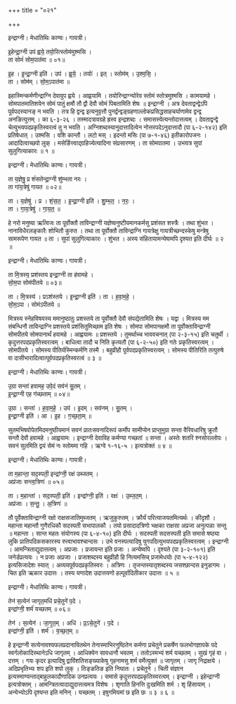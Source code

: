 +++
title = "०२१"

+++


इन्द्राग्नी। मेधातिथिः काण्वः। गायत्री।

इ॒हेन्द्रा॒ग्नी उप॑ ह्वये॒ तयो॒रित्स्तोम॑मुश्मसि ।  
ता सोमं॑ सोम॒पात॑मा ॥ ०१॥

इ॒ह । इ॒न्द्रा॒ग्नी इति॑ । उप॑ । ह्व॒ये॒ । तयोः॑ । इत् । स्तोम॑म् । उ॒श्म॒सि॒ ।  
ता । सोम॑म् । सो॒म॒ऽपात॑मा ॥

इहास्मिन्कर्मणीन्द्राग्नि देवावुप ह्वये । आह्वयामि । तयोरिन्द्राग्न्योरेव स्तोमं स्तोत्रमुश्मसि । कामयामहे । सोमपातमातिशयेन सोमं पातुं क्षमौ तौ द्वौ देवौ सोमं पिबतामिति शेषः ॥ इन्द्राग्नी । अत्र देवताद्वन्द्वेऽपि पूर्वपदस्यानङ् न भवति । तत्र हि द्वन्द्व इत्यनुवृत्तौ पुनर्द्वन्द्वङ्ग्रहणाल्लोकप्रसिद्धसाहचर्याणामेव द्वन्द्व अनङित्युत्तम् । का ६-३-२६ । तस्मादत्रावग्रहे ह्रस्व इन्द्रशब्दः । समासस्येत्यन्तोदात्तत्वम् । देवताद्वन्द्वे चेत्युभयपदप्रकृतिस्वरत्वं तु न भवति । अग्निशब्दस्यानुदात्तादित्वेन नोत्तरपदेऽनुदात्तादौ (पा ६-२-१४२) इति प्रतिषेधात् । उश्मसि । वशि कान्तौ । लटो मस् । इदन्तो मसिः (पा ७-१-४६) इतीकारोपजनः । आदादित्वाच्छपो लुक् । मसेर्ङित्त्वाद्ग्रहिज्येत्यादिना संप्रसारणम् । ता सोमपातमा । उभयत्र सुपां सुलुगित्याकारः ॥ १ ॥

इन्द्राग्नी। मेधातिथिः काण्वः। गायत्री।

ता य॒ज्ञेषु॒ प्र शं॑सतेन्द्रा॒ग्नी शु॑म्भता नरः ।  
ता गा॑य॒त्रेषु॑ गायत ॥ ०२॥

ता । य॒ज्ञेषु॑ । प्र । शं॒स॒त॒ । इ॒न्द्रा॒ग्नी इति॑ । शु॒म्भ॒त॒ । न॒रः॒ ।  
ता । गा॒य॒त्रेषु॑ । गा॒य॒त॒ ॥

हे नरो मनुष्या ऋत्विजः ता पूर्वोक्तौ ताविन्द्राग्नी यज्ञेष्वनुष्टीयमानकर्मसु प्रशंसत शस्त्रैः । तथा शुंभत । नानाविधैरलङ्कारैः शोभितौ कुरुत । तथा ता पूर्वोक्तौ ताविन्द्राग्नि गायत्रेक्षु गायत्रीच्छन्दस्केषु मन्त्रेषु सामरूपेण गायत ॥ ता । सुपां सुलुगित्याकारः । शुंभत । अस्य संहितायामन्येषामपि दृश्यत इति दीर्घः ॥ २ ॥

इन्द्राग्नी। मेधातिथिः काण्वः। गायत्री।

ता मि॒त्रस्य॒ प्रश॑स्तय इन्द्रा॒ग्नी ता ह॑वामहे ।  
सो॒म॒पा सोम॑पीतये ॥ ०३॥

ता । मि॒त्रस्य॑ । प्रऽश॑स्तये । इ॒न्द्रा॒ग्नी इति॑ । ता । ह॒वा॒म॒हे॒ ।  
सो॒म॒ऽपा । सोम॑ऽपीतये ॥

मित्रस्य स्नेहविषयस्य ममानुष्ठातुः प्रशस्तये ता पूर्वोक्तौ देवौ संपद्येतामिति शेषः । यद्वा । मित्रस्य मम संबन्धिनौ ताविन्द्राग्नि प्रशस्तये प्रशंसितुमिच्छाम इति शेषः । सोमपा सोमपानक्षमौ ता पूर्वोक्ताविन्द्राग्नी सोमपीतये सोमपानार्थं हवामहे । आह्वयामः ॥ प्रशस्तये । तुमर्थाच्च भाववचनात् (पा २-३-१५) इति चतुर्थी । कृदुत्तरपदप्रकृतिस्वरत्वम् । बाधित्वा तादौ च निति कृत्यतौ (पा ६-२-५०) इति गतेः प्रकृतिस्वरत्वम् । सोमपीतये । सोमस्य पीतिर्यस्मिन्कर्मणि तस्मै । बहुव्रीहौ पूर्वपदप्रकृतिस्वरत्वम् । सोमस्य पीतिरिति तत्पुरुषे वा दासीभारादित्वात्पूर्वपदप्रकृतिस्वरत्वं ॥ ३ ॥

इन्द्राग्नी। मेधातिथिः काण्वः। गायत्री।

उ॒ग्रा सन्ता॑ हवामह॒ उपे॒दं सव॑नं सु॒तम् ।  
इ॒न्द्रा॒ग्नी एह ग॑च्छताम् ॥ ०४॥

उ॒ग्रा । सन्ता॑ । ह॒वा॒म॒हे॒ । उप॑ । इ॒दम् । सव॑नम् । सु॒तम् ।  
इ॒न्द्रा॒ग्नी इति॑ । आ । इ॒ह । ग॒च्छ॒ता॒म् ॥

सुतमभिषवोपेतमिदमनुष्ठीयमानं सवनं प्रातःसवनादिरूपं कर्मोप सामीप्येन प्राप्तुमुग्रा सन्ता वैरिवधारिषु क्रूतौ सन्तौ देवौ हवामहे । आह्वयामः । इन्द्राग्नी देवाविह कर्मण्या गच्छतां ॥ सन्ता । अस्तेः शतरि श्नसोरल्लोपः । सवनं सुतमिति द्वयं सेमं नः स्तोममा गहि । ऋग्वे १-१६-५ । इत्यत्रोक्तं ॥ ४ ॥

इन्द्राग्नी। मेधातिथिः काण्वः। गायत्री।

ता म॒हान्ता॒ सद॒स्पती॒ इन्द्रा॑ग्नी॒ रक्ष॑ उब्जतम् ।  
अप्र॑जाः सन्त्व॒त्रिणः॑ ॥ ०५॥

ता । म॒हान्ता॑ । सद॒स्पती॒ इति॑ । इन्द्रा॑ग्नी॒ इति॑ । रक्षः॑ । उ॒ब्ज॒त॒म् ।  
अप्र॑जाः । स॒न्तु॒ । अ॒त्रिणः॑ ॥

तौ पूर्वेक्ताविन्द्राग्नी रक्षो राक्षसजातिमुब्जतम् । ऋजुकुरुतम् । क्रौर्यं परित्याजयतमित्यर्थः । कीदृशौ । महान्ता महान्तौ गुणैरधिकौ सदस्पती सभापालकौ । तयो प्रसादादत्रिणो भक्षका राक्षसा अप्रजा अनुत्पन्नाः सन्तु ॥ महान्ता । सान्त महतः संयोगस्य (पा ६-४-१०) इति दीर्घः । सदस्पती सदसस्पती इति समासे षष्ठ्या लुकि प्रातिपदिकसकारस्य रुत्वाभावश्चान्दसः । उभे वनस्पत्यादिषु युगपदित्युभयपदप्रकृतिस्वरत्वम् । इन्द्राग्नी । आमन्त्रिताद्युदात्तत्वम् । अप्रजाः । प्रजायन्त इति प्रजाः । अन्येष्वपि । दृश्यते (पा ३-२-१०१) इति जनेर्डप्रत्ययः । न प्रजाः अप्रजाः । प्रजाशब्दस्य बहुव्रीहौ हि नित्यमसिच् प्रजामेधयोः (पा ५-४-१२२) इत्यसिजादेशः स्यात् । अव्ययपूर्वपदप्रकृतिस्वरः । अत्रिणः । तृजन्तस्यातृशब्दस्य जसश्छान्दस इनुडागमः । चित इति ऋकार उदात्तः । तस्य यणादेश उदात्तयणो हल्पूर्वादितीकार उदात्तः ॥ ५ ॥

इन्द्राग्नी। मेधातिथिः काण्वः। गायत्री।

तेन॑ स॒त्येन॑ जागृत॒मधि॑ प्रचे॒तुने॑ प॒दे ।  
इन्द्रा॑ग्नी॒ शर्म॑ यच्छतम् ॥ ०६॥

तेन॑ । स॒त्येन॑ । जा॒गृ॒त॒म् । अधि॑ । प्र॒ऽचे॒तुने॑ । प॒दे ।  
इन्द्रा॑ग्नी॒ इति॑ । शर्म॑ । य॒च्छ॒त॒म् ॥

हे इन्द्राग्नी सत्येनावश्यफलप्रदानावितथेन तेनास्माभिरनुष्ठितेन कर्मणा प्रचेतुने प्रकर्षेण फलभोगज्ञापके पदे स्वर्गलोकादिस्थानेऽधि जागृतम् । आधिक्येन सावधानौ भवतम् । ततोऽस्मभ्यं शर्म यच्छतम् । सुखं गृहं वा । दत्तम् । गयः कृदर इत्यादिषु द्वाविंशतिसङ्ख्याकेषु गृहनामसु शर्म वर्मेत्युक्तं ॥ जागृतम् । जागृ निद्राक्षये । अदिप्रभृतिभ्यः शप इति शपो लुक् । तिङ्ङतिङ इति निघातः । प्रचेतुने । चिती संज्ञान इत्यस्माण्यन्ताद्बाहुलकादौणादिक उनप्रत्ययः । समासे कृदुत्तरपदप्रकृतिस्वरत्वम् । इन्द्राग्नी । इहेन्द्राग्नी इत्यत्रोक्तम् । आमन्त्रितत्वादाद्युदात्तत्वमत्र विशेषः । शृणाति हिनत्ति दुःखमिति शर्म । शृ हिंसायाम् । अन्येभ्योऽपि दृश्यन्त इति मनिन् । यच्छतम् । इषुगमियमां छ इति छः ॥ ३ ॥ ६ ॥